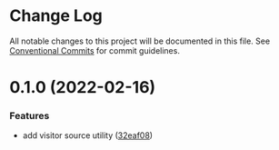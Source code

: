 # Change Log

All notable changes to this project will be documented in this file.
See [Conventional Commits](https://conventionalcommits.org) for commit guidelines.

# 0.1.0 (2022-02-16)


### Features

* add visitor source utility ([32eaf08](https://github.com/DavidWells/analytics/tree/master/packages/analytics-util-visitor-source/commit/32eaf0865638e17e0e67507ce18a1a5f9a5a4cf0))
